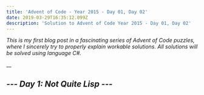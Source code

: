 ```yaml
---
title: 'Advent of Code - Year 2015 - Day 01, Day 02'
date: 2019-03-29T16:35:12.099Z
description: 'Solution to Advent of Code Year 2015 - Day 01, Day 02'
---
```

_This is my first blog post in a fascinating series of Advent of Code puzzles, where I sincerely try to properly explain workable solutions. All solutions will be solved using language C#._

__

## _\--- Day 1: Not Quite Lisp ---_
